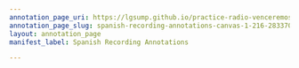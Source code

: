 ```yaml
---
annotation_page_uri: https://lgsump.github.io/practice-radio-venceremos/annotations/spanish-recording-annotations-canvas-1-216-283370.json
annotation_page_slug: spanish-recording-annotations-canvas-1-216-283370
layout: annotation_page
manifest_label: Spanish Recording Annotations

---
```

